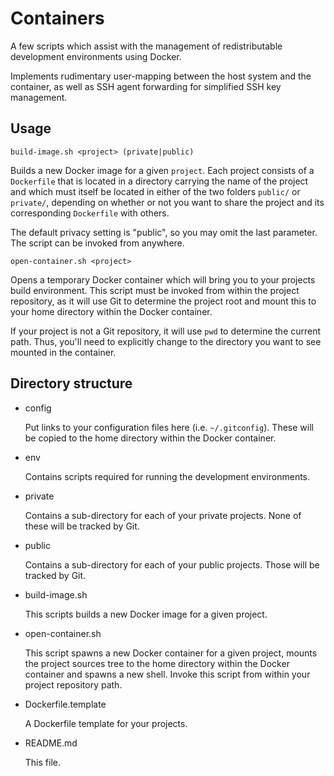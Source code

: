 # Containers

A few scripts which assist with the management of redistributable development
environments using Docker.

Implements rudimentary user-mapping between the host system and the container,
as well as SSH agent forwarding for simplified SSH key management.

## Usage

    build-image.sh <project> (private|public)

Builds a new Docker image for a given `project`. Each project consists of a
`Dockerfile` that is located in a directory carrying the name of the project
and which must itself be located in either of the two folders `public/` or
`private/`, depending on whether or not you want to share the project and its
corresponding `Dockerfile` with others.

The default privacy setting is "public", so you may omit the last parameter. The
script can be invoked from anywhere.

    open-container.sh <project>

Opens a temporary Docker container which will bring you to your projects build
environment. This script must be invoked from within the project repository,
as it will use Git to determine the project root and mount this to your home
directory within the Docker container.

If your project is not a Git repository, it will use `pwd` to determine the
current path. Thus, you'll need to explicitly change to the directory you want
to see mounted in the container.

## Directory structure

* config

  Put links to your configuration files here (i.e. `~/.gitconfig`). These will
be copied to the home directory within the Docker container.

* env

  Contains scripts required for running the development environments.

* private

  Contains a sub-directory for each of your private projects. None of these will
be tracked by Git.

* public

  Contains a sub-directory for each of your public projects. Those will be
tracked by Git.

* build-image.sh

  This scripts builds a new Docker image for a given project.

* open-container.sh

  This script spawns a new Docker container for a given project, mounts the
project sources tree to the home directory within the Docker container and
spawns a new shell. Invoke this script from within your project repository path.

* Dockerfile.template

  A Dockerfile template for your projects.

* README.md

  This file.

